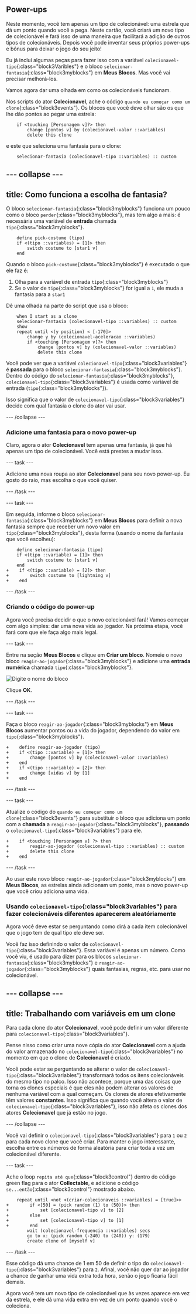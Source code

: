 ## Power-ups

Neste momento, você tem apenas um tipo de colecionável: uma estrela que dá um ponto quando você a pega. Neste cartão, você criará um novo tipo de colecionável e fará isso de uma maneira que facilitará a adição de outros tipos de colecionáveis. Depois você pode inventar seus próprios power-ups e bônus para deixar o jogo do seu jeito!

Eu já incluí algumas peças para fazer isso com a variável `colecionavel-tipo`{:class="block3Varibles"} e o bloco `selecionar-fantasia`{:class="block3myblocks"} em **Meus Blocos**. Mas você vai precisar melhorá-los.

Vamos agora dar uma olhada em como os colecionáveis funcionam.

Nos scripts do ator **Colecionavel**, ache o código `quando eu começar como um clone`{:class="block3events"}. Os blocos que você deve olhar são os que lhe dão pontos ao pegar uma estrela:

```blocks3
    if <touching [Personagem v]?> then
        change [pontos v] by (colecionavel-valor ::variables)
        delete this clone
```

e este que seleciona uma fantasia para o clone:

```blocks3
    selecionar-fantasia (colecionavel-tipo ::variables) :: custom
```

--- collapse ---
---
title: Como funciona a escolha de fantasia?
---

O bloco `selecionar-fantasia`{:class="block3myblocks"} funciona um pouco como o bloco `perder`{:class="block3myblocks"}, mas tem algo a mais: é necessária uma variável de **entrada** chamada `tipo`{:class="block3myblocks"}.

```blocks3
    define pick-costume (tipo)
    if <(tipo ::variables) = [1]> then
        switch costume to [star1 v]
    end
```

Quando o bloco `pick-costume`{:class="block3myblocks"} é executado o que ele faz é:

1. Olha para a variável de entrada `tipo`{:class="block3myblocks"}
2. Se o valor de `tipo`{:class="block3myblocks"} for igual a `1`, ele muda a fantasia para a `star1`

Dê uma olhada na parte do script que usa o bloco:

```blocks3
    when I start as a clone
    selecionar-fantasia (colecionavel-tipo ::variables) :: custom
    show
    repeat until <(y position) < [-170]>
        change y by (colecionavel-aceleracao ::variables)
        if <touching [Personagem v]?> then
            change [pontos v] by (colecionavel-valor ::variables)
            delete this clone
```

Você pode ver que a variável `colecionavel-tipo`{:class="block3variables"} é **passada** para o bloco `selecionar-fantasia`{:class="block3myblocks"}. Dentro do código do `selecionar-fantasia`{:class="block3myblocks"}, `colecionavel-tipo`{:class="block3variables"} é usada como variável de entrada (`tipo`{:class="block3myblocks"}).

Isso significa que o valor de `colecionavel-tipo`{:class="block3variables"} decide com qual fantasia o clone do ator vai usar.

--- /collapse ---

### Adicione uma fantasia para o novo power-up

Claro, agora o ator **Colecionavel** tem apenas uma fantasia, já que há apenas um tipo de colecionável. Você está prestes a mudar isso.

--- task ---

Adicione uma nova roupa ao ator **Colecionavel** para seu novo power-up. Eu gosto do raio, mas escolha o que você quiser.

--- /task ---

--- task ---

Em seguida, informe o bloco `selecionar-fantasia`{:class="block3myblocks"} em **Meus Blocos** para definir a nova fantasia sempre que receber um novo valor em `tipo`{:class="block3myblocks"}, desta forma (usando o nome da fantasia que você escolheu):

```blocks3
    define selecionar-fantasia (tipo)
    if <(tipo ::variable) = [1]> then
        switch costume to [star1 v]
    end
+    if <(tipo ::variable) = [2]> then
+        switch costume to [lightning v]
+    end
```

--- /task ---

### Criando o código do power-up

Agora você precisa decidir o que o novo colecionável fará! Vamos começar com algo simples: dar uma nova vida ao jogador. Na próxima etapa, você fará com que ele faça algo mais legal.

--- task ---

Entre na seção **Meus Blocos** e clique em **Criar um bloco**. Nomeie o novo bloco `reagir-ao-jogador`{:class="block3myblocks"} e adicione uma **entrada numérica** chamada `tipo`{:class="block3myblocks"}.

![Digite o nome do bloco](images/powerupMakeName.png)

Clique **OK**.

--- /task ---

--- task ---

Faça o bloco `reagir-ao-jogador`{:class="block3myblocks"} em **Meus Blocos** aumentar pontos ou a vida do jogador, dependendo do valor em `tipo`{:class="block3myblocks"}.

```blocks3
+    define reagir-ao-jogador (tipo)
+    if <(tipo ::variable) = [1]> then
+        change [pontos v] by (colecionavel-valor ::variables)
+    end
+    if <(tipo ::variable) = [2]> then
+        change [vidas v] by [1]
+    end
```

--- /task ---

--- task ---

Atualize o código do `quando eu começar como um clone`{:class="block3events"} para substituir o bloco que adiciona um ponto com a **chamada** a `reagir-ao-jogador`{:class="block3myblocks"}, **passando** o `colecionavel-tipo`{:class="block3variables"} para ele.

```blocks3
+    if <touching [Personagem v] ?> then
+        reagir-ao-jogador (colecionavel-tipo ::variables) :: custom
+        delete this clone
+    end
```

--- /task ---

Ao usar este novo bloco `reagir-ao-jogador`{:class="block3myblocks"} em **Meus Blocos**, as estrelas ainda adicionam um ponto, mas o novo power-up que você criou adiciona uma vida.

### Usando `colecionavel-tipo`{:class="block3variables"} para fazer colecionáveis diferentes aparecerem aleatóriamente

Agora você deve estar se perguntando como dirá a cada item colecionável que o jogo tem de qual tipo ele deve ser.

Você faz isso definindo o valor de `colecionavel-tipo`{:class="block3variables"}. Essa variável é apenas um número. Como você viu, é usado para dizer para os blocos `selecionar-fantasia`{:class="block3myblocks"} e `reagir-ao-jogador`{:class="block3myblocks"} quais fantasias, regras, etc. para usar no colecionável.

--- collapse ---
---
title: Trabalhando com variáveis em um clone
---

Para cada clone do ator **Colecionavel**, você pode definir um valor diferente para `colecionavel-tipo`{:class="block3variables"}.

Pense nisso como criar uma nove cópia do ator **Colecionavel** com a ajuda do valor armazenado no `colecionavel-tipo`{:class="block3variables"} no momento em que o clone de **Colecionavel** é criado.

Você pode estar se perguntando se alterar o valor de `colecionavel-tipo`{:class="block3variables"} transformará todos os itens colecionáveis do mesmo tipo no palco. Isso não acontece, porque uma das coisas que torna os clones especiais é que eles não podem alterar os valores de nenhuma variável com a qual começam. Os clones de atores efetivamente têm valores **constantes**. Isso significa que quando você altera o valor de `colecionavel-tipo`{:class="block3variables"}, isso não afeta os clones dos atores **Colecionavel** que já estão no jogo.

--- /collapse ---

Você vai definir o `colecionavel-tipo`{:class="block3variables"} para `1` ou `2` para cada novo clone que você criar. Para manter o jogo interessante, escolha entre os números de forma aleatória para criar toda a vez um colecionável diferente.

--- task ---

Ache o loop `repita até que`{:class="block3control"} dentro do código green flag para o ator **Collectable**, e adicione o código `se...então`{:class="block3control"} mostrado abaixo.

```blocks3
    repeat until <not <(criar-colecionaveis ::variables) = [true]>>
+        if <[50] = (pick random (1) to (50))> then
+            set [colecionavel-tipo v] to [2]
+        else
+            set [colecionavel-tipo v] to [1]
+        end
        wait (colecionavel-frequencia ::variables) secs
        go to x: (pick random (-240) to (240)) y: (179)
        create clone of [myself v]
```

--- /task ---

Esse código dá uma chance de 1 em 50 de definir o tipo do `colecionavel-tipo`{:class="block3variables"} para `2`. Afinal, você não quer dar ao jogador a chance de ganhar uma vida extra toda hora, senão o jogo ficaria fácil demais.

Agora você tem um novo tipo de colecionável que às vezes aparece em vez da estrela, e ele dá uma vida extra em vez de um ponto quando você o coleciona.